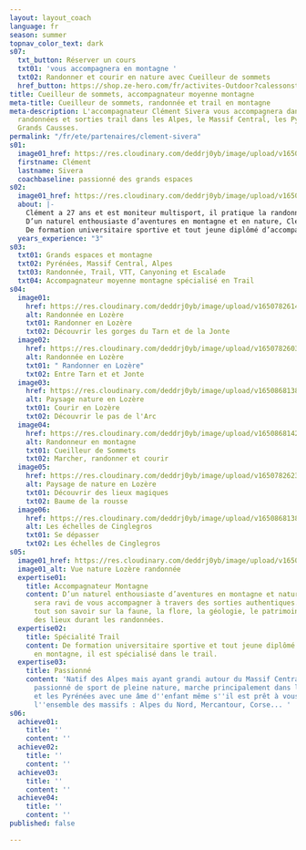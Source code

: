 ```yaml
---
layout: layout_coach
language: fr
season: summer
topnav_color_text: dark
s07:
  txt_button: Réserver un cours
  txt01: 'vous accompagnera en montagne '
  txt02: Randonner et courir en nature avec Cueilleur de sommets
  href_button: https://shop.ze-hero.com/fr/activites-Outdoor?calessonstype=all&catypegenderlistsummer=all&calessonsactivitytype=Trail&start-date=
title: Cueilleur de sommets, accompagnateur moyenne montagne
meta-title: Cueilleur de sommets, randonnée et trail en montagne
meta-description: L'accompagnateur Clément Sivera vous accompagnera dans vos prochaines
  randonnées et sorties trail dans les Alpes, le Massif Central, les Pyrénées et les
  Grands Causses.
permalink: "/fr/ete/partenaires/clement-sivera"
s01:
  image01_href: https://res.cloudinary.com/deddrj0yb/image/upload/v1650868143/website/Partenaires/Cueilleur%20de%20sommet/2d0dea58-a43f-446f-8ab8-d7f0fab6b5ea.jpg
  firstname: Clément
  lastname: Sivera
  coachbaseline: passionné des grands espaces
s02:
  image01_href: https://res.cloudinary.com/deddrj0yb/image/upload/v1650782622/website/Partenaires/Cueilleur%20de%20sommet/Baume_Jonte_3.jpg
  about: |-
    Clément a 27 ans et est moniteur multisport, il pratique la randonnée, le trail running, le VTT, le canyoning, le parapente et l’escalade.
    D’un naturel enthousiaste d’aventures en montagne et en nature, Clément sera ravi de vous accompagner à travers des sorties authentiques.
    De formation universitaire sportive et tout jeune diplômé d’accompagnement en montagne, il est spécialisé dans le trail. Ce véritable passionné de l’outdoor et des grands espaces consacre maintenant le plus clair de son temps aux activités de plein air, à travers lesquelles il s’épanouit pleinement.
  years_experience: "3"
s03:
  txt01: Grands espaces et montagne
  txt02: Pyrénées, Massif Central, Alpes
  txt03: Randonnée, Trail, VTT, Canyoning et Escalade
  txt04: Accompagnateur moyenne montagne spécialisé en Trail
s04:
  image01:
    href: https://res.cloudinary.com/deddrj0yb/image/upload/v1650782614/website/Partenaires/Cueilleur%20de%20sommet/Entre_Tarn_et_Jonte_2.jpg
    alt: Randonnée en Lozère
    txt01: Randonner en Lozère
    txt02: Découvrir les gorges du Tarn et de la Jonte
  image02:
    href: https://res.cloudinary.com/deddrj0yb/image/upload/v1650782603/website/Partenaires/Cueilleur%20de%20sommet/Entre_Tarn_et_Jonte_1.jpg
    alt: Randonnée en Lozère
    txt01: " Randonner en Lozère"
    txt02: Entre Tarn et et Jonte
  image03:
    href: https://res.cloudinary.com/deddrj0yb/image/upload/v1650868138/website/Partenaires/Cueilleur%20de%20sommet/Pas_de_l_Arc_-_Cinglegros.jpg
    alt: Paysage nature en Lozère
    txt01: Courir en Lozère
    txt02: Découvrir le pas de l'Arc
  image04:
    href: https://res.cloudinary.com/deddrj0yb/image/upload/v1650868142/website/Partenaires/Cueilleur%20de%20sommet/727ae164-88af-4566-94c9-8829a8b55c15.jpg
    alt: Randonneur en montagne
    txt01: Cueilleur de Sommets
    txt02: Marcher, randonner et courir
  image05:
    href: https://res.cloudinary.com/deddrj0yb/image/upload/v1650782623/website/Partenaires/Cueilleur%20de%20sommet/Baume_Jonte_2.jpg
    alt: Paysage de nature en Lozère
    txt01: Découvrir des lieux magiques
    txt02: Baume de la rousse
  image06:
    href: https://res.cloudinary.com/deddrj0yb/image/upload/v1650868138/website/Partenaires/Cueilleur%20de%20sommet/Cinglegros_-_Echelles.jpg
    alt: Les échelles de Cinglegros
    txt01: Se dépasser
    txt02: Les échelles de Cinglegros
s05:
  image01_href: https://res.cloudinary.com/deddrj0yb/image/upload/v1650782622/website/Partenaires/Cueilleur%20de%20sommet/Baume_Jonte_3.jpg
  image01_alt: Vue nature Lozère randonnée
  expertise01:
    title: Accompagnateur Montagne
    content: D’un naturel enthousiaste d’aventures en montagne et nature, Clément
      sera ravi de vous accompagner à travers des sorties authentiques. Il vous apportera
      tout son savoir sur la faune, la flore, la géologie, le patrimoine historique
      des lieux durant les randonnées.
  expertise02:
    title: Spécialité Trail
    content: De formation universitaire sportive et tout jeune diplômé d’accompagnement
      en montagne, il est spécialisé dans le trail.
  expertise03:
    title: Passionné
    content: 'Natif des Alpes mais ayant grandi autour du Massif Central, Clément,
      passionné de sport de pleine nature, marche principalement dans les Grands Causses
      et les Pyrénées avec une âme d''enfant même s''il est prêt à vous guider sur
      l''ensemble des massifs : Alpes du Nord, Mercantour, Corse... '
s06:
  achieve01:
    title: ''
    content: ''
  achieve02:
    title: ''
    content: ''
  achieve03:
    title: ''
    content: ''
  achieve04:
    title: ''
    content: ''
published: false

---
```

